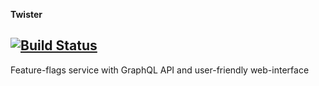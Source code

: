 **Twister**

[![Build Status](https://travis-ci.org/sadkovoy/twister.svg?branch=master)](https://travis-ci.org/sadkovoy/twister)
---
Feature-flags service with GraphQL API and user-friendly web-interface